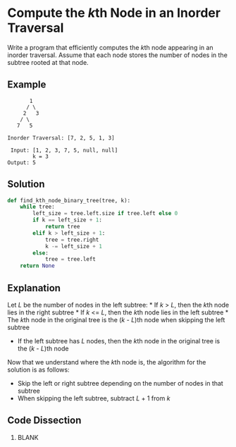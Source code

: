 # Compute the *k*th Node in an Inorder Traversal
Write a program that efficiently computes the *k*th node appearing in an inorder traversal. Assume that each node stores the number of nodes in the subtree rooted at that node.

## Example
```
       1
      / \
     2   3
    / \
   7   5

Inorder Traversal: [7, 2, 5, 1, 3]

 Input: [1, 2, 3, 7, 5, null, null]
        k = 3
Output: 5
```

## Solution
```python
def find_kth_node_binary_tree(tree, k):
    while tree:
        left_size = tree.left.size if tree.left else 0
        if k == left_size + 1:
            return tree
        elif k > left_size + 1:
            tree = tree.right
            k -= left_size + 1
        else:
            tree = tree.left
    return None
```

## Explanation
Let _L_ be the number of nodes in the left subtree:
    * If _k_ > _L_, then the *k*th node lies in the right subtree
    * If _k_ <= _L_, then the *k*th node lies in the left subtree
    * The *k*th node in the original tree is the (_k_ - _L_)th node when skipping the left subtree
* If the left subtree has _L_ nodes, then the *k*th node in the original tree is the (_k_ - _L_)th node

Now that we understand where the *k*th node is, the algorithm for the solution is as follows:
* Skip the left or right subtree depending on the number of nodes in that subtree
* When skipping the left subtree, subtract _L_ + 1 from _k_

## Code Dissection
1. BLANK